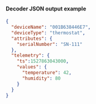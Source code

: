 #### Decoder JSON output example

```json
{
  "deviceName": "001B638446E7",
  "deviceType": "thermostat",
  "attributes": {
    "serialNumber": "SN-111"
  },
  "telemetry": {
    "ts":1527863043000,
    "values": {
      "temperature": 42,
      "humidity": 80
    }
  }
}
```

<br>
<br>
